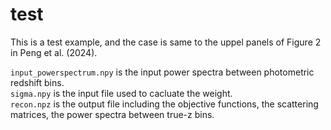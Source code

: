 # test
This is a test example, and the case is same to the uppel panels of Figure 2 in Peng et al. (2024).

```input_powerspectrum.npy``` is the input power spectra between photometric redshift bins.   
```sigma.npy``` is the input file used to cacluate the weight.   
```recon.npz``` is the output file including the objective functions, the scattering matrices, the power spectra between true-z bins.
